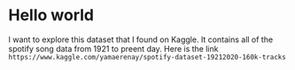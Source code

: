 # Hello world

I want to explore this dataset that I found on Kaggle.  It contains all of the spotify song data from 1921 to preent day.  Here is the link `https://www.kaggle.com/yamaerenay/spotify-dataset-19212020-160k-tracks`